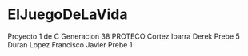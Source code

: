 # ElJuegoDeLaVida
Proyecto 1 de C Generacion 38 PROTECO
Cortez Ibarra Derek           Prebe 5
Duran Lopez Francisco Javier  Prebe 1
